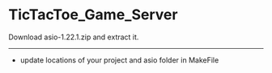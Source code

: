 # TicTacToe_Game_Server

Download asio-1.22.1.zip and extract it.

---

- update locations of your project and asio folder in MakeFile
